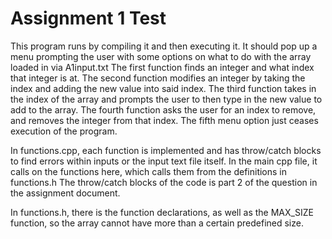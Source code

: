 # Assignment 1 Test

This program runs by compiling it and then executing it.
It should pop up a menu prompting the user with some options on what to do with the array loaded in via A1input.txt
The first function finds an integer and what index that integer is at.
The second function modifies an integer by taking the index and adding the new value into said index.
The third function takes in the index of the array and prompts the user to then type in the new value to add to the array.
The fourth function asks the user for an index to remove, and removes the integer from that index.
The fifth menu option just ceases execution of the program.

In functions.cpp, each function is implemented and has throw/catch blocks to find errors within inputs or the input text file itself. 
In the main cpp file, it calls on the functions here, which calls them from the definitions in functions.h
The throw/catch blocks of the code is part 2 of the question in the assignment document.

In functions.h, there is the function declarations, as well as the MAX_SIZE function, so the array cannot have more than a certain predefined size.
